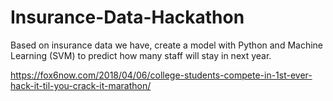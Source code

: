 # Insurance-Data-Hackathon   
Based on insurance data we have, create a model with Python and Machine Learning (SVM) to predict how many staff will stay in next year.  

https://fox6now.com/2018/04/06/college-students-compete-in-1st-ever-hack-it-til-you-crack-it-marathon/   
